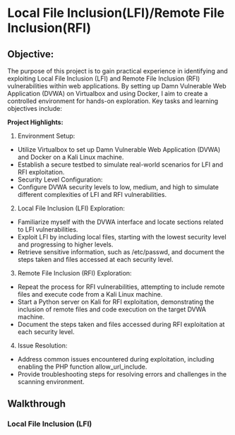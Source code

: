# Local File Inclusion(LFI)/Remote File Inclusion(RFI)

## Objective:
The purpose of this project is to gain practical experience in identifying and exploiting Local File Inclusion (LFI) and Remote File Inclusion (RFI) vulnerabilities within web applications. By setting up Damn Vulnerable Web Application (DVWA) on Virtualbox and using Docker, I aim to create a controlled environment for hands-on exploration. Key tasks and learning objectives include:

**Project Highlights:**

1. Environment Setup:
- Utilize Virtualbox to set up Damn Vulnerable Web Application (DVWA) and Docker on a Kali Linux machine.
- Establish a secure testbed to simulate real-world scenarios for LFI and RFI exploitation.
- Security Level Configuration:
- Configure DVWA security levels to low, medium, and high to simulate different complexities of LFI and RFI vulnerabilities.

2. Local File Inclusion (LFI) Exploration:
- Familiarize myself with the DVWA interface and locate sections related to LFI vulnerabilities.
- Exploit LFI by including local files, starting with the lowest security level and progressing to higher levels.
- Retrieve sensitive information, such as /etc/passwd, and document the steps taken and files accessed at each security level.

3. Remote File Inclusion (RFI) Exploration:
- Repeat the process for RFI vulnerabilities, attempting to include remote files and execute code from a Kali Linux machine.
- Start a Python server on Kali for RFI exploitation, demonstrating the inclusion of remote files and code execution on the target DVWA machine.
- Document the steps taken and files accessed during RFI exploitation at each security level.

4. Issue Resolution:
- Address common issues encountered during exploitation, including enabling the PHP function allow_url_include.
- Provide troubleshooting steps for resolving errors and challenges in the scanning environment.

## Walkthrough
### Local File Inclusion (LFI)
